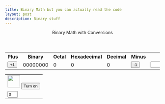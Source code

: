 ```yaml
---
title: Binary Math but you can actually read the code
layout: post
description: Binary stuff
---
```


<!-- Hack 1: add a character display to text when 8 bits, determine if printable or not printable -->
<!-- Hack 2: change to 24 bits and add a color code and display color when 24 bits, think about display on this one -->
<!-- Hack 3: do your own thing -->



<div class="container bg-primary">
    <header class="pb-3 mb-4 border-bottom border-primary text-dark">
        <span class="fs-4">Binary Math with Conversions</span>
    </header>
    <div class="row justify-content-md-center">
        <div class="col-8">
            <table class="table">
            <tr id="table">
                <th>Plus</th>
                <th>Binary</th>
                <th>Octal</th>
                <th>Hexadecimal</th>
                <th>Decimal</th>
                <th>Minus</th>
                <th>Change Bits</th>
            </tr>
            <tr>
                <td><button type="button" id="add1" onclick="add(1)">+1</button></td>
                <td id="binary">00000000</td>
                <td id="octal">0</td>
                <td id="hexadecimal">0</td>
                <td id="decimal">0</td>
                <td><button type="button" id="sub1" onclick="add(-1)">-1</button></td>
                <td><input type="input" id="addBit"></td>
            </tr>
            </table>
        </div>
        <div class="col-12" id="whereDaTable">
            <table class="table" id="bitHolder">
                <tr>
                    <td><img class="img-responsive py-3" id="bulb{{ i }}" src="{{site.baseurl}}/images/bulb_off.png" alt="" width="40" height="Auto">
                        <button type="button" id="butt{{ i }}" onclick="javascript:toggleBit({{ i }})">Turn on</button>
                    </td>
                </tr>
                <tr>
                    <td><input type="text" id="digit{{ i }}" Value="0" size="1" readonly></td>
                </tr>
            </table>
        </div>
    </div>
</div>

<script>
const MSG_ON = "Turn on";const IMAGE_ON = "{{site.baseurl}}/images/bulb_on.gif";const MSG_OFF = "Turn off";const IMAGE_OFF = "{{site.baseurl}}/images/bulb_off.png";makeBits(1);const inp = document.getElementById("addBit");inp.addEventListener("keyup", function() {event.preventDefault;if (event.key === "Enter") {makeBits(inp.value);}})
function setBits(bitNum){var BITS = bitNum;console.log(BITS);var MAX = 2 ** BITS - 1;return [BITS, MAX];}
function getBits() {let bits = "";for(let i = 0; i < BITS; i++) {bits = bits + document.getElementById("digit" + i).value;}return bits;}
function setConversions(binary) {document.getElementById("binary").innerHTML = binary;document.getElementById("octal").innerHTML = parseInt(binary, 2).toString(8);document.getElementById("hexadecimal").innerHTML = parseInt(binary, 2).toString(16);document.getElementById("decimal").innerHTML = parseInt(binary, 2).toString();}
function decimal_2_base(decimal, base) {let conversion = "";do {let digit = decimal % base;conversion = "" + digit + conversion;decimal = ~~(decimal / base);} while (decimal > 0);if (base === 2) {for (let i = 0; conversion.length < BITS; i++) {conversion = "0" + conversion;}}return conversion;}
function toggleBit(i) {const dig = document.getElementById("digit" + i);const image = document.getElementById("bulb" + i);const butt = document.getElementById("butt" + i);if (image.src.match(IMAGE_ON)) {dig.value = 0;image.src = IMAGE_OFF;butt.innerHTML = MSG_ON;} else {dig.value = 1;image.src = IMAGE_ON;butt.innerHTML = MSG_OFF;}const binary = getBits();setConversions(binary);}
function add(n) {let binary = getBits();let decimal = parseInt(binary, 2);if (n > 0) {  decimal = MAX < decimal + n ? 0 : decimal += n; } else  { decimal = 0 > decimal + n ? MAX : decimal += n; }binary = decimal_2_base(decimal, 2);setConversions(binary);for (let i = 0; i < binary.length; i++) {let digit = binary.substr(i, 1);document.getElementById("digit" + i).value = digit;if (digit === "1") {document.getElementById("bulb" + i).src = IMAGE_ON;document.getElementById("butt" + i).innerHTML = MSG_OFF;} else {document.getElementById("bulb" + i).src = IMAGE_OFF;document.getElementById("butt" + i).innerHTML = MSG_ON;}}}
function makeBits(bitNum){BITS = setBits(bitNum)[0];MAX = setBits(bitNum)[1];document.getElementById("bitHolder").remove();const TABLE = document.createElement("table");TABLE.id = "bitHolder";whereDaTable.appendChild(TABLE);const row1 = TABLE.insertRow(0);for (let i = 0; i < bitNum; i++){var x = row1.insertCell(-1);var img = document.createElement("img");img.src = "{{site.baseurl}}/images/bulb_off.png";img.class = "img-responsive py-3";img.id = "bulb" + i;img.alt = "";img.width = "40";img.height = "95.63";x.appendChild(img);var btn = document.createElement("button");btn.type = "button";btn.id = "butt" + i;btn.onclick = function(){toggleBit(i)}btn.innerHTML = "Turn on";x.appendChild(btn);}const row2 = TABLE.insertRow(1)for (let i = 0; i < bitNum; i++){var x = row2.insertCell(-1);var input = document.createElement("input");input.id = "digit" + i;input.size = "1";input.readOnly = true;x.appendChild(input);document.getElementById("digit" + i).value = 0;}add(0);}
</script>
